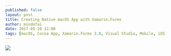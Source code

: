 ```yaml
---
published: false
layout: post
title: Creating Native macOS App with Xamarin.Forms
author: mindofai
date: 2017-05-28 12:00
tags: [macOS, Cocoa App, Xamarin.Forms 3.0, Visual Studio, Mobile, iOS, Android, Xamarin, Xamarin. Forms]
---
```


<img src="{{site.baseurl}}/XLP-1.png"/>
